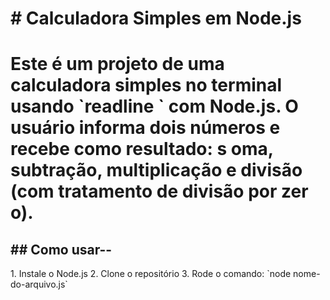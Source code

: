 <h1># Calculadora Simples em Node.js <h1/>
 
 <p>Este é um projeto de uma calculadora simples no terminal usando `readline
 ` com Node.js. O usuário informa dois números e recebe como resultado: s
 oma, subtração, multiplicação e divisão (com tratamento de divisão por zer
 o).</p>
</n>
 <h2>## Como usar--</h2>
<p>1. Instale o Node.js
 2. Clone o repositório
 3. Rode o comando: `node nome-do-arquivo.js`</p>
